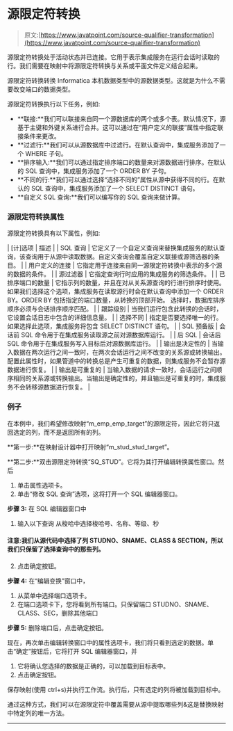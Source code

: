 # 源限定符转换

> 原文:[https://www.javatpoint.com/source-qualifier-transformation](https://www.javatpoint.com/source-qualifier-transformation)

源限定符转换处于活动状态并已连接。它用于表示集成服务在运行会话时读取的行。我们需要在映射中将源限定符转换与关系或平面文件定义结合起来。

源限定符转换转换 Informatica 本机数据类型中的源数据类型。这就是为什么不需要改变端口的数据类型。

源限定符转换执行以下任务，例如:

*   **联接:**我们可以联接来自同一个源数据库的两个或多个表。默认情况下，源基于主键和外键关系进行合并。这可以通过在“用户定义的联接”属性中指定联接条件来更改。
*   **过滤行:**我们可以从源数据库中过滤行。在默认查询中，集成服务添加了一个 WHERE 子句。
*   **排序输入:**我们可以通过指定排序端口的数量来对源数据进行排序。在默认的 SQL 查询中，集成服务添加了一个 ORDER BY 子句。
*   **不同的行:**我们可以通过选择“选择不同的”属性从源中获得不同的行。在默认的 SQL 查询中，集成服务添加了一个 SELECT DISTINCT 语句。
*   **自定义 SQL 查询:**我们可以编写你的 SQL 查询来做计算。

### 源限定符转换属性

源限定符转换具有以下属性，例如:

| [计]选项 | 描述 |
| SQL 查询 | 它定义了一个自定义查询来替换集成服务的默认查询，该查询用于从源中读取数据。自定义查询会覆盖自定义联接或源筛选器的条目。 |
| 用户定义的连接 | 它指定用于连接来自同一源限定符转换中表示的多个源的数据的条件。 |
| 源过滤器 | 它指定查询行时应用的集成服务的筛选条件。 |
| 已排序端口的数量 | 它指示列的数量，并且在对从关系源查询的行进行排序时使用。如果我们选择这个选项，集成服务在读取源行时会在默认查询中添加一个 ORDER BY。ORDER BY 包括指定的端口数量，从转换的顶部开始。
选择时，数据库排序顺序必须与会话排序顺序匹配。 |
| 跟踪级别 | 当我们运行包含此转换的会话时，它设置会话日志中包含的详细信息量。 |
| 选择不同 | 指定是否要选择唯一的行。如果选择此选项，集成服务将包含 SELECT DISTINCT 语句。 |
| SQL 预备版 | 会话前 SQL 命令用于在集成服务读取源之前对源数据库运行。 |
| 后 SQL | 会话后 SQL 命令用于在集成服务写入目标后对源数据库运行。 |
| 输出是决定性的 | 当输入数据在两次运行之间一致时，在两次会话运行之间不改变的关系源或转换输出。配置此属性时，如果管道中的转换总是产生可重复的数据，则集成服务不会暂存源数据进行恢复。 |
| 输出是可重复的 | 当输入数据的请求一致时，会话运行之间顺序相同的关系源或转换输出。当输出是确定性的，并且输出是可重复的时，集成服务不会转移源数据进行恢复。 |

### 例子

在本例中，我们希望修改映射“m_emp_emp_target”的源限定符，因此它将只返回选定的列，而不是返回所有的列。

**第一步:**在映射设计器中打开映射“m_stud_stud_target”。

**第二步:**双击源限定符转换“SQ_STUD”。它将为其打开编辑转换属性窗口。然后

1.  单击属性选项卡。
2.  单击“修改 SQL 查询”选项，这将打开一个 SQL 编辑器窗口。

**步骤 3:** 在 SQL 编辑器窗口中

1.  输入以下查询
    从梭哈中选择梭哈号、名称、等级、秒

#### 注意:我们从源代码中选择了列 STUDNO、SNAME、CLASS & SECTION，所以我们只保留了选择查询中的那些列。

2.  点击确定按钮。

**步骤 4:** 在“编辑变换”窗口中，

1.  从菜单中选择端口选项卡。
2.  在端口选项卡下，您将看到所有端口。只保留端口 STUDNO、SNAME、CLASS、SEC，删除其他端口

**步骤 5:** 删除端口后，点击确定按钮。

现在，再次单击编辑转换窗口中的属性选项卡，我们将只看到选定的数据。单击“确定”按钮后，它将打开 SQL 编辑器窗口，并

1.  它将确认您选择的数据是正确的，可以加载到目标表中。
2.  点击确定按钮。

保存映射(使用 ctrl+s)并执行工作流。执行后，只有选定的列将被加载到目标中。

通过这种方式，我们可以在源限定符中覆盖需要从源中提取哪些列&这是替换映射中特定列的唯一方法。

* * *